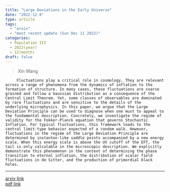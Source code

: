 ```yaml
---
title: "Large Deviations in the Early Universe"
date: "2022-12-8"
type: article
tags:
  - "arxiv"
  - "most recent update (Sun Dec 11 2022)"
categories:
  - Population III
  - 2022(year)
  - 12(month)
draft: false
---
```


> Xin Wang

         Fluctuations play a critical role in cosmology. They are relevant across a range of phenomena from the dynamics of inflation to the formation of structure. In many cases, these fluctuations are coarse grained and follow a Gaussian distribution as a consequence of the Central Limit Theorem. Yet, some classes of observables are dominated by rare fluctuations and are sensitive to the details of the underlying microphysics. In this paper, we argue that the Large Deviation Principle can be used to diagnose when one must to appeal to the fundamental description. Concretely, we investigate the regime of validity for the Fokker-Planck equation that governs Stochastic Inflation. For typical fluctuations, this framework leads to the central limit-type behavior expected of a random walk. However, fluctuations in the regime of the Large Deviation Principle are determined by instanton-like saddle points accompanied by a new energy scale. When this energy scale is above the UV cutoff of the EFT, the tail is only calculable in the microscopic description. We explicitly demonstrate this phenomenon in the context of determining the phase transition to eternal inflation, the distribution of scalar field fluctuations in de Sitter, and the production of primordial black holes.

---

[arxiv link](https://arxiv.org/abs/2212.04476)  
[pdf link](https://arxiv.org/pdf/2212.04476)
